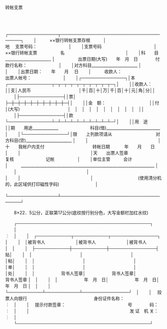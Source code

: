 



转帐支票



 

　　


　　
　　┌────────────────┬─────────────────────────────────────┐
　　│　　　××银行转帐支票存根　　　│　　　　　　　　　　　　　　　　　　　　　　地　 支票号码：　　　　　　　 │
　　│支票号码　　　　　　　　　　　　│　　　　　　　　 ××银行转帐支票　　　　　 名　　　　　　　　　　　　　　│
　　│科　　目_______________________ │　　　　　 出票日期(大写)　　年　月　日　　　　付款行名称：　　　　　　　 │
　　│对方科目_______________________ │　　　　　　　　　　　　　　　　　　　　　　　　　　　　　　　　　　　　　│
　　│出票日期：　　年　　月　 日　　 │　　　收款人：　　　　　　　　　　　　　　　　 出票人帐号：　　　　　　　 │
　　│┌──────────────┐│本┌──────────────┬─┬─┬─┬─┬─┬─┬─┬─┬─┬─┐│
　　││收款人：　　　　　　　　　　││支│人民币　　　　　　　　　　　│千│百│十│万│千│百│十│元│角│分││
　　│├──────────────┤│票│　　　　　　　　　　　　　　├─┼─┼─┼─┼─┼─┼─┼─┼─┼─┤│
　　││金　额：　　　　　　　　　　││付│(大写)　　　　　　　　　　　│　│　│　│　│　│　│　│　│　│　││
　　│├──────────────┤│款└──────────────┴─┴─┴─┴─┴─┴─┴─┴─┴─┴─┘│
　　││用　途　　　　　　　　　　　││期　　用途_____________　　　　　　　 科目(借)___________________________ │
　　│└──────────────┘│限　　上列款项请从　　　　　　　　　　对方科目(贷)_______________________ │
　　│　　　　　　　　　　　　　　　　│十　　我帐户内支付　　　　　　　　　　　转帐日期　　　 年　　月　　日　　 │
　　│　　　　　　　　　　　　　　　　│天　　出票人签章　　　　　　　　　　　　复核　　　　　　　 记帐　　　　　 │
　　│单位主管　　　会计　　　　　　　│　　　___________________________________________________________________ │
　　│　　　　　　　　　　　　　　　　│　　　　　　　　　　　　　　　　　　　　　　　　　　　　　　　　　　　　　│
　　│　　　　　　　　　　　　　　　　│　　　　　　　　　　 (使用清分机的，此区域供打印磁性字码)　　　　　　　　 │
　　└────────────────┴─────────────────────────────────────┘
　　


　　8×22．5公分，正联第17公分(底纹按行别分色，大写金额栏加红水纹)


　　┌───────────────────────────────────────────┐
　　│　　　　　　　　　　　　　　　　　　　　　　　　　　　　　　　　　　　　　　　　　┆　│
　　│　┌───────────┬───────────┬───────────────┐　│
　　│　│被背书人　　　　　　　│被背书人　　　　　　　│被背书人　　　　　　　　　　　│　│
　　│　├───────────┼───────────┼───────────────┤贴│
　　│　│　　　　　　　　　　　│　　　　　　　　　　　│　　　　　　　　　　　　　　　│粘│
　　│　│　　　　　　　　　　　│　　　　　　　　　　　│　　　　　　　　　　　　　　　│单│
　　│　│　　　　　　　　　　　│　　　　　　　　　　　│　　　　　　　　　　　　　　　│处│
　　│　│　　　　　　背书人签章│　　　　　　背书人签章│　　　　　　　　　 背书人签章 │　│
　　│　│　　　　　　年　月　日│　　　　　　年　月　日│　　　　　　　　　 年　月　日 │　│
　　│　└───────────┴───────────┴───────────────┘　│
　　│　 投票人向银行　　　　　　　　　　　　　　　 身份证件名称：　　　　　　　　　　　┆　│
　　│　 提示付款签章：　　　　　　　　　　　　　　 号　　　　码：　　　　　　　　　　　┆　│
　　│　　　　　　　　　　　　　　　　　　　　　　　发 证　机 关：　　　　　　　　　　　┆　│
　　└───────────────────────────────────────────┘
　　
